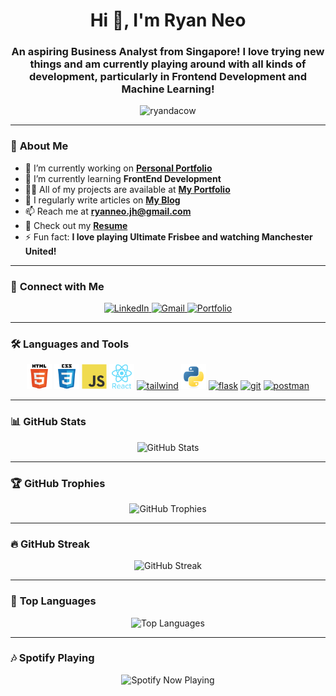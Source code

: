 <h1 align="center">Hi 👋, I'm Ryan Neo</h1>
<h3 align="center">An aspiring Business Analyst from Singapore! I love trying new things and am currently playing around with all kinds of development, particularly in Frontend Development and Machine Learning!</h3>

<p align="center">
  <img src="https://komarev.com/ghpvc/?username=ryandacow&label=Profile%20views&color=0e75b6&style=flat" alt="ryandacow" />
</p>

---

### 🚀 **About Me**
- 🔭 I’m currently working on **[Personal Portfolio](https://ryanneo.vercel.app/)**
- 🌱 I’m currently learning **FrontEnd Development**
- 👨‍💻 All of my projects are available at **[My Portfolio](https://ryanneo.vercel.app/)**
- 📝 I regularly write articles on **[My Blog](https://ryanneo.vercel.app/blog)**
- 📫 Reach me at **ryanneo.jh@gmail.com**
- 📄 Check out my **[Resume](https://ryanneo.vercel.app/Resume.pdf)**
- ⚡ Fun fact: **I love playing Ultimate Frisbee and watching Manchester United!**

---

### 📲 **Connect with Me**
<p align="center">
  <a href="https://linkedin.com/in/ryanneojh" target="_blank">
    <img src="https://img.shields.io/badge/LinkedIn-0077B5?style=for-the-badge&logo=linkedin&logoColor=white" alt="LinkedIn">
  </a>
  <a href="mailto:ryanneo.jh@gmail.com" target="_blank">
    <img src="https://img.shields.io/badge/Email-D14836?style=for-the-badge&logo=gmail&logoColor=white" alt="Gmail">
  </a>
  <a href="https://ryanneo.vercel.app/" target="_blank">
    <img src="https://img.shields.io/badge/Portfolio-000000?style=for-the-badge&logo=vercel&logoColor=white" alt="Portfolio">
  </a>
</p>

---

### 🛠 **Languages and Tools**
<p align="center">
  <a href="https://www.w3.org/html/" target="_blank"><img src="https://raw.githubusercontent.com/devicons/devicon/master/icons/html5/html5-original-wordmark.svg" alt="html5" width="40" height="40"/></a>
  <a href="https://www.w3schools.com/css/" target="_blank"><img src="https://raw.githubusercontent.com/devicons/devicon/master/icons/css3/css3-original-wordmark.svg" alt="css3" width="40" height="40"/></a>
  <a href="https://developer.mozilla.org/en-US/docs/Web/JavaScript" target="_blank"><img src="https://raw.githubusercontent.com/devicons/devicon/master/icons/javascript/javascript-original.svg" alt="javascript" width="40" height="40"/></a>
  <a href="https://reactjs.org/" target="_blank"><img src="https://raw.githubusercontent.com/devicons/devicon/master/icons/react/react-original-wordmark.svg" alt="react" width="40" height="40"/></a>
  <a href="https://tailwindcss.com/" target="_blank"><img src="https://www.vectorlogo.zone/logos/tailwindcss/tailwindcss-icon.svg" alt="tailwind" width="40" height="40"/></a>
  <a href="https://www.python.org" target="_blank"><img src="https://raw.githubusercontent.com/devicons/devicon/master/icons/python/python-original.svg" alt="python" width="40" height="40"/></a>
  <a href="https://flask.palletsprojects.com/" target="_blank"><img src="https://www.vectorlogo.zone/logos/pocoo_flask/pocoo_flask-icon.svg" alt="flask" width="40" height="40"/></a>
  <a href="https://git-scm.com/" target="_blank"><img src="https://www.vectorlogo.zone/logos/git-scm/git-scm-icon.svg" alt="git" width="40" height="40"/></a>
  <a href="https://postman.com" target="_blank"><img src="https://www.vectorlogo.zone/logos/getpostman/getpostman-icon.svg" alt="postman" width="40" height="40"/></a>
</p>

---

### 📊 **GitHub Stats**
<p align="center">
  <img src="https://github-readme-stats.vercel.app/api?username=ryandacow&show_icons=true&theme=radical" alt="GitHub Stats">
</p>

---

### 🏆 **GitHub Trophies**
<p align="center">
  <img src="https://github-profile-trophy.vercel.app/?username=ryandacow&theme=onedark&margin-w=5&no-frame=true" alt="GitHub Trophies">
</p>

---

### 🔥 **GitHub Streak**
<p align="center">
  <img src="https://github-readme-streak-stats.herokuapp.com/?user=ryandacow&theme=dark" alt="GitHub Streak">
</p>

---

### 🎯 **Top Languages**
<p align="center">
  <img src="https://github-readme-stats.vercel.app/api/top-langs/?username=ryandacow&layout=compact&theme=radical" alt="Top Languages">
</p>

---

### 🎶 **Spotify Playing**
<p align="center">
  <img src="https://spotify-recently-played-readme.vercel.app/api?user=your_spotify_username" alt="Spotify Now Playing">
</p>
